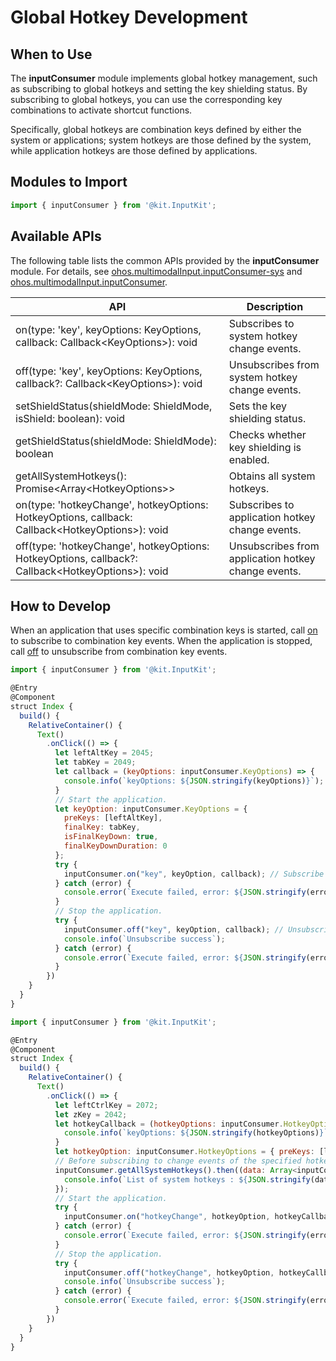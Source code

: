 # Global Hotkey Development

<!--Kit: Input Kit-->
<!--Subsystem: MultimodalInput-->
<!--Owner: @zhaoxueyuan-->
<!--Designer: @hanruofei-->
<!--Tester: @Lyuxin-->
<!--Adviser: @Brilliantry_Rui-->

## When to Use

The **inputConsumer** module implements global hotkey management, such as subscribing to global hotkeys and setting the key shielding status. By subscribing to global hotkeys, you can use the corresponding key combinations to activate shortcut functions.

Specifically, global hotkeys are combination keys defined by either the system or applications; system hotkeys are those defined by the system, while application hotkeys are those defined by applications.

## Modules to Import

```js
import { inputConsumer } from '@kit.InputKit';
```

## Available APIs

The following table lists the common APIs provided by the **inputConsumer** module. For details, see [ohos.multimodalInput.inputConsumer-sys](../../reference/apis-input-kit/js-apis-inputconsumer-sys.md) and [ohos.multimodalInput.inputConsumer](../../reference/apis-input-kit/js-apis-inputconsumer.md).

| API | Description|
| ------------------------------------------------------------ | -------------------------- |
| on(type: 'key', keyOptions: KeyOptions, callback: Callback\<KeyOptions>): void | Subscribes to system hotkey change events.|
| off(type: 'key', keyOptions: KeyOptions, callback?: Callback\<KeyOptions>): void | Unsubscribes from system hotkey change events.|
| setShieldStatus(shieldMode: ShieldMode, isShield: boolean): void | Sets the key shielding status.|
| getShieldStatus(shieldMode: ShieldMode): boolean | Checks whether key shielding is enabled.|
| getAllSystemHotkeys(): Promise\<Array\<HotkeyOptions>> | Obtains all system hotkeys.|
| on(type: 'hotkeyChange', hotkeyOptions: HotkeyOptions, callback: Callback\<HotkeyOptions>): void | Subscribes to application hotkey change events.|
| off(type: 'hotkeyChange', hotkeyOptions: HotkeyOptions, callback?: Callback\<HotkeyOptions>): void | Unsubscribes from application hotkey change events.|

## How to Develop

When an application that uses specific combination keys is started, call [on](../../reference/apis-input-kit/js-apis-inputconsumer-sys.md#inputconsumeron) to subscribe to combination key events. When the application is stopped, call [off](../../reference/apis-input-kit/js-apis-inputconsumer-sys.md#inputconsumeroff) to unsubscribe from combination key events.

```js
import { inputConsumer } from '@kit.InputKit';

@Entry
@Component
struct Index {
  build() {
    RelativeContainer() {
      Text()
        .onClick(() => {
          let leftAltKey = 2045;
          let tabKey = 2049;
          let callback = (keyOptions: inputConsumer.KeyOptions) => {
            console.info(`keyOptions: ${JSON.stringify(keyOptions)}`);
          }
          // Start the application.
          let keyOption: inputConsumer.KeyOptions = {
            preKeys: [leftAltKey],
            finalKey: tabKey,
            isFinalKeyDown: true,
            finalKeyDownDuration: 0
          };
          try {
            inputConsumer.on("key", keyOption, callback); // Subscribe to system hotkey change events.
          } catch (error) {
            console.error(`Execute failed, error: ${JSON.stringify(error, ["code", "message"])}`);
          }
          // Stop the application.
          try {
            inputConsumer.off("key", keyOption, callback); // Unsubscribe from system hotkey change events.
            console.info(`Unsubscribe success`);
          } catch (error) {
            console.error(`Execute failed, error: ${JSON.stringify(error, ["code", "message"])}`);
          }
        })
    }
  }
}
```

```js
import { inputConsumer } from '@kit.InputKit';

@Entry
@Component
struct Index {
  build() {
    RelativeContainer() {
      Text()
        .onClick(() => {
          let leftCtrlKey = 2072;
          let zKey = 2042;
          let hotkeyCallback = (hotkeyOptions: inputConsumer.HotkeyOptions) => {
            console.info(`keyOptions: ${JSON.stringify(hotkeyOptions)}`);
          }
          let hotkeyOption: inputConsumer.HotkeyOptions = { preKeys: [leftCtrlKey], finalKey: zKey, isRepeat: false };
          // Before subscribing to change events of the specified hotkey, you need to check whether the hotkey exists in the system hotkey list to avoid conflicts.
          inputConsumer.getAllSystemHotkeys().then((data: Array<inputConsumer.HotkeyOptions>) => { // Obtain all system hotkeys.
            console.info(`List of system hotkeys : ${JSON.stringify(data)}`);
          });
          // Start the application.
          try {
            inputConsumer.on("hotkeyChange", hotkeyOption, hotkeyCallback); // Subscribe to change events of the hotkey.
          } catch (error) {
            console.error(`Execute failed, error: ${JSON.stringify(error, ["code", "message"])}`);
          }
          // Stop the application.
          try {
            inputConsumer.off("hotkeyChange", hotkeyOption, hotkeyCallback); // Unsubscribe from change events of the hotkey.
            console.info(`Unsubscribe success`);
          } catch (error) {
            console.error(`Execute failed, error: ${JSON.stringify(error, ["code", "message"])}`);
          }
        })
    }
  }
}
```
